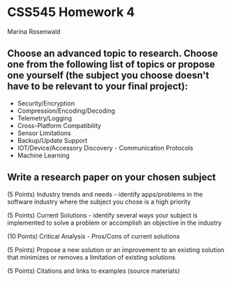 # CSS545 Homework 4
Marina Rosenwald 

## Choose an advanced topic to research.  Choose one from the following list of topics or propose one yourself (the subject you choose doesn't have to be relevant to your final project):

- Security/Encryption
- Compression/Encoding/Decoding
- Telemetry/Logging
- Cross-Platform Compatibility
- Sensor Limitations
- Backup/Update Support
- IOT/Device/Accessory Discovery - Communication Protocols
- Machine Learning

  
## Write a research paper on your chosen subject

  (5 Points) Industry trends and needs - identify apps/problems in the software industry where the subject you chose is a high priority
  
  (5 Points) Current Solutions - identify several ways your subject is implemented to solve a problem or accomplish an objective in the industry
  
  (10 Points) Critical Analysis - Pros/Cons of current solutions
  
  (5 Points) Propose a new solution or an improvement to an existing solution that minimizes or removes a limitation of existing solutions
  
  (5 Points) Citations and links to examples (source materials)
